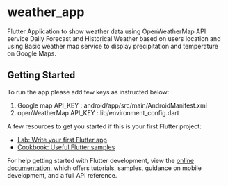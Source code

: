 # weather_app

Flutter Application to show weather data using OpenWeatherMap API service Daily Forecast and Historical Weather based on users location and using Basic weather map service to display precipitation and temperature on Google Maps.

## Getting Started

To run the app please add few keys as instructed below:

1) Google map API_KEY : android/app/src/main/AndroidManifest.xml
2) openWeatherMap API_KEY : lib/environment_config.dart

A few resources to get you started if this is your first Flutter project:

- [Lab: Write your first Flutter app](https://docs.flutter.dev/get-started/codelab)
- [Cookbook: Useful Flutter samples](https://docs.flutter.dev/cookbook)

For help getting started with Flutter development, view the
[online documentation](https://docs.flutter.dev/), which offers tutorials,
samples, guidance on mobile development, and a full API reference.
